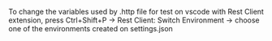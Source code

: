 To change the variables used by .http file for test on vscode with Rest Client extension, press Ctrl+Shift+P -> Rest Client: Switch Environment -> choose one of the environments created on settings.json